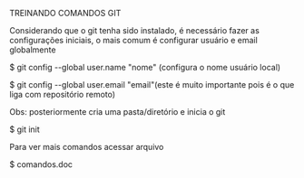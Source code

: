 TREINANDO COMANDOS GIT

Considerando que o git tenha sido instalado, é necessário fazer as configurações iniciais, o mais comum é configurar usuário e email globalmente

$ git config --global user.name "nome" (configura o nome usuário local)

  $ git config --global user.email "email"(este é muito importante pois é o que liga com repositório remoto)

Obs: posteriormente cria uma pasta/diretório e inicia o git

$ git init

Para ver mais comandos acessar arquivo

$ comandos.doc
